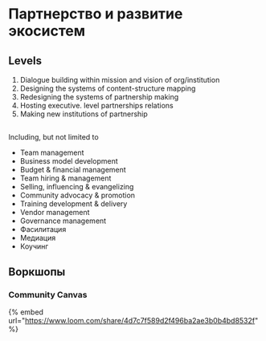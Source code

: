 # Партнерство и развитие экосистем

## Levels

1. Dialogue building within mission and vision of org/institution
2. Designing the systems of content-structure mapping 
3. Redesigning the systems of partnership making 
4. Hosting executive. level partnerships relations 
5. Making new institutions of partnership

## 

Including, but not limited to

* Team management
* Business model development
* Budget & financial management
* Team hiring & management
* Selling, influencing & evangelizing
* Community advocacy & promotion
* Training development & delivery
* Vendor management
* Governance management
* Фасилитация
* Медиация
* Коучинг

## Воркшопы

### Community Canvas

{% embed url="https://www.loom.com/share/4d7c7f589d2f496ba2ae3b0b4bd8532f" %}

